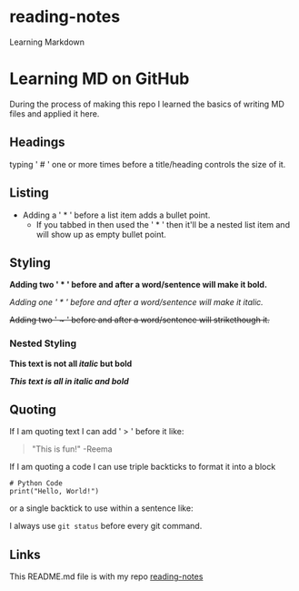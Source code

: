 # reading-notes
Learning Markdown 

# Learning MD on GitHub

During the process of making this repo I learned the basics of writing MD files and applied it here.



## Headings
typing ' # ' one or more times before a title/heading controls the size of it.


## Listing
* Adding a ' * ' before a list item adds a bullet point.
  * If you tabbed in then used the ' * ' then it'll be a nested list item and will show up as empty bullet point.
  
  
## Styling
**Adding two ' * ' before and after a word/sentence will make it bold.**

*Adding one ' * ' before and after a word/sentence will make it italic.*

~~Adding two ' ~ ' before and after a word/sentence will strikethough it.~~

### Nested Styling
**This text is not all _italic_ but bold**

***This text is all in italic and bold***


## Quoting
If I am quoting text I can add ' > ' before it like:
> "This is fun!"
-Reema

If I am quoting a code I can use triple backticks to format it into a block
```
# Python Code
print("Hello, World!")
```
or a single backtick to use within a sentence like:

I always use `git status` before every git command.


## Links
This README.md file is with my repo [reading-notes](github.com/reema-eilouti/reading-notes)
